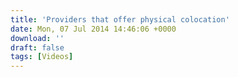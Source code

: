 ```yaml
---
title: 'Providers that offer physical colocation'
date: Mon, 07 Jul 2014 14:46:06 +0000
download: ''
draft: false
tags: [Videos]
---
```


